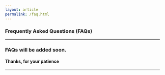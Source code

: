 ```yaml
---
layout: article
permalink: /faq.html
---
```


### Frequently Asked Questions (FAQs)

---

### **FAQs will be added soon.**
####  **Thanks, for your patience**

---